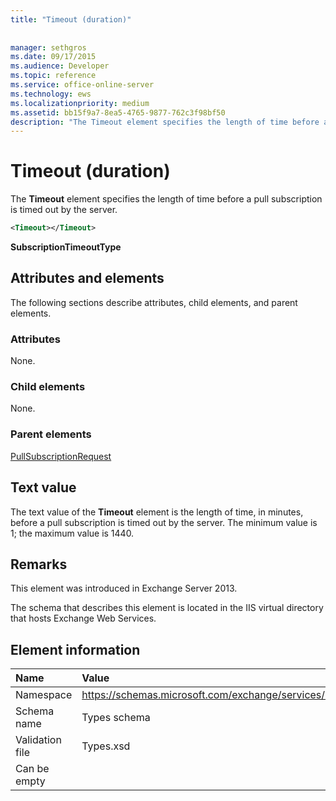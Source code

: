```yaml
---
title: "Timeout (duration)"
 
 
manager: sethgros
ms.date: 09/17/2015
ms.audience: Developer
ms.topic: reference
ms.service: office-online-server
ms.technology: ews
ms.localizationpriority: medium
ms.assetid: bb15f9a7-8ea5-4765-9877-762c3f98bf50
description: "The Timeout element specifies the length of time before a pull subscription is timed out by the server."
---
```


# Timeout (duration)

The **Timeout** element specifies the length of time before a pull subscription is timed out by the server. 
  
```XML
<Timeout></Timeout>
```

 **SubscriptionTimeoutType**
## Attributes and elements

The following sections describe attributes, child elements, and parent elements.
  
### Attributes

None.
  
### Child elements

None.
  
### Parent elements

[PullSubscriptionRequest](pullsubscriptionrequest.md)
  
## Text value

The text value of the **Timeout** element is the length of time, in minutes, before a pull subscription is timed out by the server. The minimum value is 1; the maximum value is 1440. 
  
## Remarks

This element was introduced in Exchange Server 2013.
  
The schema that describes this element is located in the IIS virtual directory that hosts Exchange Web Services.
  
## Element information

|**Name**|**Value**|
|:-----|:-----|
|Namespace  <br/> |https://schemas.microsoft.com/exchange/services/2006/types  <br/> |
|Schema name  <br/> |Types schema  <br/> |
|Validation file  <br/> |Types.xsd  <br/> |
|Can be empty  <br/> ||
   


